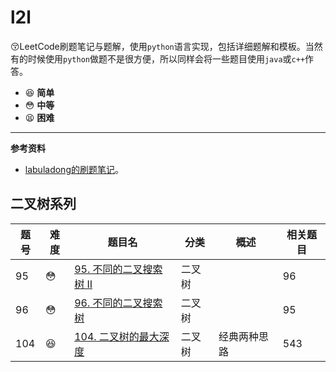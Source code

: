 # l2l

:kissing_closed_eyes:LeetCode刷题笔记与题解，使用`python`语言实现，包括详细题解和模板。当然有的时候使用`python`做题不是很方便，所以同样会将一些题目使用`java`或`c++`作答。

* :laughing: **简单**
* :flushed: **中等**
* :tired_face: **困难**

---

**参考资料**

* [labuladong的刷题笔记](https://labuladong.gitee.io/algo/)。

## 二叉树系列

| 题号 | 难度       | 题目名                                                       | 分类   | 概述         | 相关题目 |
| ---- | ---------- | ------------------------------------------------------------ | ------ | ------------ | -------- |
| 95   | :flushed:  | [95. 不同的二叉搜索树 II](https://leetcode-cn.com/problems/unique-binary-search-trees-ii/) | 二叉树 |              | 96       |
| 96   | :flushed:  | [96. 不同的二叉搜索树](https://leetcode-cn.com/problems/unique-binary-search-trees/) | 二叉树 |              | 95       |
| 104  | :laughing: | [104. 二叉树的最大深度](https://leetcode-cn.com/problems/maximum-depth-of-binary-tree/) | 二叉树 | 经典两种思路 | 543      |



